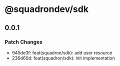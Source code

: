 # @squadrondev/sdk

## 0.0.1

### Patch Changes

- 945de3f: feat(squadron/sdk): add user resource
- 236d60d: feat(squadron/sdk): init implementation
